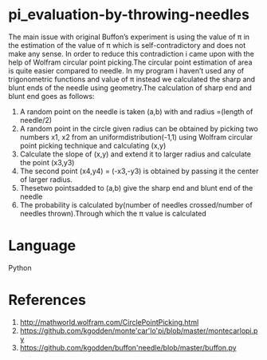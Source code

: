 # pi_evaluation-by-throwing-needles

The main issue with original Buffon’s experiment is using the value of π in the estimation of the value of π which is self-contradictory and does not make any sense.  In order to reduce this contradiction i came upon with the help of Wolfram circular point picking.The circular point estimation of area is quite easier compared to needle.  In my program i haven’t used any of trigonometric functions and value of π instead we calculated the sharp and blunt ends of the needle using geometry.The calculation of sharp end and blunt end goes as follows:
1) A random point on the needle is taken (a,b) with and radius =(length of needle/2)
2) A random point in the circle given radius can be obtained by picking two numbers x1, x2 from an uniformdistribution(-1,1) using Wolfram circular point picking technique and calculating (x,y)
3) Calculate the slope of (x,y) and extend it to larger radius and calculate the point (x3,y3) 
4) The  second  point  (x4,y4)  =  (-x3,-y3)  is  obtained  by  passing  it  the  center  of  larger  radius.  
5) Thesetwo pointsadded to (a,b) give the sharp end and blunt end of the needle  
6) The probability is calculated by(number of needles crossed/number of needles thrown).Through which the π value is calculated

# Language
Python

# References
1) http://mathworld.wolfram.com/CirclePointPicking.html
2) https://github.com/kgodden/monte'car'lo'pi/blob/master/montecarlopi.py
3) https://github.com/kgodden/buffon'needle/blob/master/buffon.py

